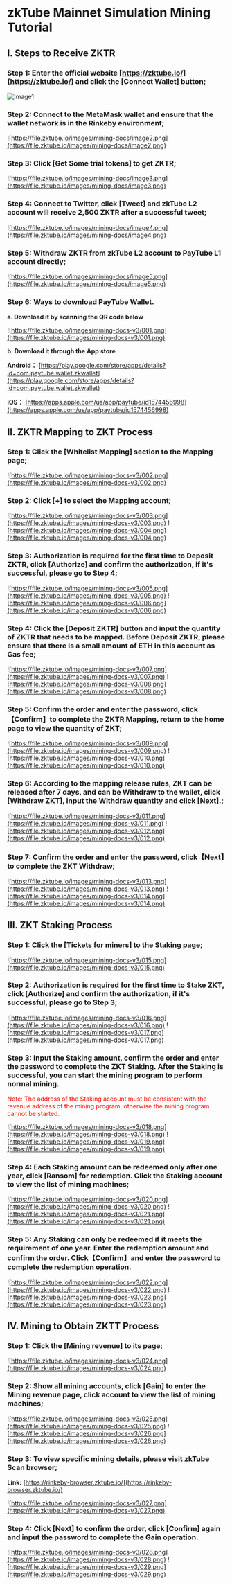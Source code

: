 # zkTube Mainnet Simulation Mining Tutorial 


## I. Steps to Receive ZKTR

### Step 1: Enter the official website [https://zktube.io/](https://zktube.io/) and click the [Connect Wallet] button;

![image1](https://file.zktube.io/images/mining-docs/image1.png)

### Step 2: Connect to the MetaMask wallet and ensure that the wallet network is in the Rinkeby environment;

![https://file.zktube.io/images/mining-docs/image2.png](https://file.zktube.io/images/mining-docs/image2.png)

### Step 3: Click [Get Some trial tokens] to get ZKTR;

![https://file.zktube.io/images/mining-docs/image3.png](https://file.zktube.io/images/mining-docs/image3.png)

### Step 4: Connect to Twitter, click [Tweet] and zkTube L2 account will receive 2,500 ZKTR after a successful tweet;

![https://file.zktube.io/images/mining-docs/image4.png](https://file.zktube.io/images/mining-docs/image4.png)

### Step 5: Withdraw ZKTR from zkTube L2 account to PayTube L1 account directly;

![https://file.zktube.io/images/mining-docs/image5.png](https://file.zktube.io/images/mining-docs/image5.png)

### Step 6: Ways to download PayTube Wallet.

 **a. Download it by scanning the QR code below**
 
![https://file.zktube.io/images/mining-docs-v3/001.png](https://file.zktube.io/images/mining-docs-v3/001.png)

**b. Download it through the App store**

**Android：** [https://play.google.com/store/apps/details?id=com.paytube.wallet.zkwallet](https://play.google.com/store/apps/details?id=com.paytube.wallet.zkwallet)

**iOS：** [https://apps.apple.com/us/app/paytube/id1574456998](https://apps.apple.com/us/app/paytube/id1574456998)





## II. ZKTR Mapping to ZKT Process

### Step 1: Click the [Whitelist Mapping] section to the Mapping page;

![https://file.zktube.io/images/mining-docs-v3/002.png](https://file.zktube.io/images/mining-docs-v3/002.png)

### Step 2: Click [+] to select the Mapping account;

![https://file.zktube.io/images/mining-docs-v3/003.png](https://file.zktube.io/images/mining-docs-v3/003.png) ![https://file.zktube.io/images/mining-docs-v3/004.png](https://file.zktube.io/images/mining-docs-v3/004.png)

### Step 3: Authorization is required for the first time to Deposit ZKTR, click [Authorize] and confirm the authorization, if it's successful, please go to Step 4;

![https://file.zktube.io/images/mining-docs-v3/005.png](https://file.zktube.io/images/mining-docs-v3/005.png) ![https://file.zktube.io/images/mining-docs-v3/006.png](https://file.zktube.io/images/mining-docs-v3/006.png)

### Step 4: Click the [Deposit ZKTR] button and input the quantity of ZKTR that needs to be mapped. Before Deposit ZKTR, please ensure that there is a small amount of ETH in this account as Gas fee;

![https://file.zktube.io/images/mining-docs-v3/007.png](https://file.zktube.io/images/mining-docs-v3/007.png) ![https://file.zktube.io/images/mining-docs-v3/008.png](https://file.zktube.io/images/mining-docs-v3/008.png)
 
### Step 5: Confirm the order and enter the password, click【Confirm】to complete the ZKTR Mapping, return to the home page to view the quantity of ZKT;

![https://file.zktube.io/images/mining-docs-v3/009.png](https://file.zktube.io/images/mining-docs-v3/009.png) ![https://file.zktube.io/images/mining-docs-v3/010.png](https://file.zktube.io/images/mining-docs-v3/010.png)

### Step 6: According to the mapping release rules, ZKT can be released after 7 days, and can be Withdraw to the wallet, click [Withdraw ZKT], input the Withdraw quantity and click [Next].;

![https://file.zktube.io/images/mining-docs-v3/011.png](https://file.zktube.io/images/mining-docs-v3/011.png) ![https://file.zktube.io/images/mining-docs-v3/012.png](https://file.zktube.io/images/mining-docs-v3/012.png)

### Step 7: Confirm the order and enter the password, click【Next】to complete the ZKT Withdraw;

![https://file.zktube.io/images/mining-docs-v3/013.png](https://file.zktube.io/images/mining-docs-v3/013.png) ![https://file.zktube.io/images/mining-docs-v3/014.png](https://file.zktube.io/images/mining-docs-v3/014.png)




## III. ZKT Staking Process

### Step 1: Click the [Tickets for miners] to the Staking page;

![https://file.zktube.io/images/mining-docs-v3/015.png](https://file.zktube.io/images/mining-docs-v3/015.png)

### Step 2: Authorization is required for the first time to Stake ZKT, click [Authorize] and confirm the authorization, if it's successful, please go to Step 3;

![https://file.zktube.io/images/mining-docs-v3/016.png](https://file.zktube.io/images/mining-docs-v3/016.png) ![https://file.zktube.io/images/mining-docs-v3/017.png](https://file.zktube.io/images/mining-docs-v3/017.png)

### Step 3: Input the Staking amount, confirm the order and enter the password to complete the ZKT Staking. After the Staking is successful, you can start the mining program to perform normal mining. 
 
 <font color='red'> Note: The address of the Staking account must be consistent with the revenue address of the mining program, otherwise the mining program cannot be started.</font>

![https://file.zktube.io/images/mining-docs-v3/018.png](https://file.zktube.io/images/mining-docs-v3/018.png) ![https://file.zktube.io/images/mining-docs-v3/019.png](https://file.zktube.io/images/mining-docs-v3/019.png)

### Step 4: Each Staking amount can be redeemed only after one year, click [Ransom] for redemption. Click the Staking account to view the list of mining machines;

![https://file.zktube.io/images/mining-docs-v3/020.png](https://file.zktube.io/images/mining-docs-v3/020.png) ![https://file.zktube.io/images/mining-docs-v3/021.png](https://file.zktube.io/images/mining-docs-v3/021.png)

### Step 5: Any Staking can only be redeemed if it meets the requirement of one year. Enter the redemption amount and confirm the order. Click【Confirm】and enter the password to complete the redemption operation.

![https://file.zktube.io/images/mining-docs-v3/022.png](https://file.zktube.io/images/mining-docs-v3/022.png) ![https://file.zktube.io/images/mining-docs-v3/023.png](https://file.zktube.io/images/mining-docs-v3/023.png)




## IV. Mining to Obtain ZKTT Process 

### Step 1: Click the [Mining revenue] to its page;

![https://file.zktube.io/images/mining-docs-v3/024.png](https://file.zktube.io/images/mining-docs-v3/024.png)

### Step 2: Show all mining accounts, click [Gain] to enter the Mining revenue page, click account to view the list of mining machines;

![https://file.zktube.io/images/mining-docs-v3/025.png](https://file.zktube.io/images/mining-docs-v3/025.png) ![https://file.zktube.io/images/mining-docs-v3/026.png](https://file.zktube.io/images/mining-docs-v3/026.png)

### Step 3: To view specific mining details, please visit zkTube Scan browser;

**Link:** [https://rinkeby-browser.zktube.io/](https://rinkeby-browser.zktube.io/)

![https://file.zktube.io/images/mining-docs-v3/027.png](https://file.zktube.io/images/mining-docs-v3/027.png)

### Step 4: Click [Next] to confirm the order, click [Confirm] again and input the password to complete the Gain operation.

![https://file.zktube.io/images/mining-docs-v3/028.png](https://file.zktube.io/images/mining-docs-v3/028.png) ![https://file.zktube.io/images/mining-docs-v3/029.png](https://file.zktube.io/images/mining-docs-v3/029.png)


